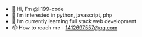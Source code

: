 - 👋 Hi, I’m @li199-code
- 👀 I’m interested in python, javascript, php
- 🌱 I’m currently learning full stack web development
- 📫 How to reach me - 1412697557@qq.com


<!---
li199-code/li199-code is a ✨ special ✨ repository because its `README.md` (this file) appears on your GitHub profile.
You can click the Preview link to take a look at your changes.
--->
